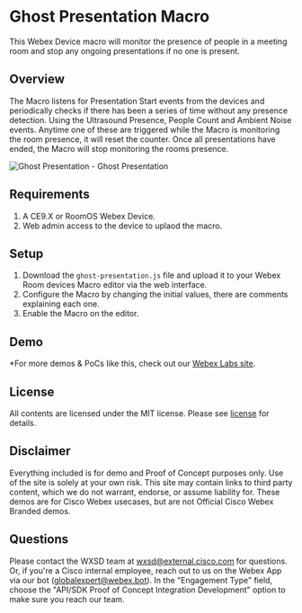 # Ghost Presentation Macro
This Webex Device macro will monitor the presence of people in a meeting room and stop any ongoing presentations if no one is present.

## Overview

The Macro listens for Presentation Start events from the devices and periodically checks if there has been a series of time without any presence detection.
Using the Ultrasound Presence, People Count and Ambient Noise events. Anytime one of these are triggered while the Macro is monitoring the room presence, it will reset the counter. Once all presentations have ended, the Macro will stop monitoring the rooms presence.

![Ghost Presentation - Ghost Presentation](https://user-images.githubusercontent.com/21026209/164302067-d414011f-4c09-4166-b51d-be1e0d7c12d2.jpg)


## Requirements

1. A CE9.X or RoomOS Webex Device.
2. Web admin access to the device to uplaod the macro.

## Setup

1. Download the ``ghost-presentation.js`` file and upload it to your Webex Room devices Macro editor via the web interface.
2. Configure the Macro by changing the initial values, there are comments explaining each one.
3. Enable the Macro on the editor.



## Demo

*For more demos & PoCs like this, check out our [Webex Labs site](https://collabtoolbox.cisco.com/webex-labs).



## License

All contents are licensed under the MIT license. Please see [license](LICENSE) for details.


## Disclaimer

Everything included is for demo and Proof of Concept purposes only. Use of the site is solely at your own risk. This site may contain links to third party content, which we do not warrant, endorse, or assume liability for. These demos are for Cisco Webex usecases, but are not Official Cisco Webex Branded demos.


## Questions
Please contact the WXSD team at [wxsd@external.cisco.com](mailto:wxsd@external.cisco.com?subject=ghost-presentation-macro) for questions. Or, if you're a Cisco internal employee, reach out to us on the Webex App via our bot (globalexpert@webex.bot). In the "Engagement Type" field, choose the "API/SDK Proof of Concept Integration Development" option to make sure you reach our team. 
